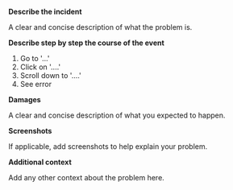 **Describe the incident**

A clear and concise description of what the problem is.

**Describe step by step the course of the event**

1. Go to '...'
2. Click on '....'
3. Scroll down to '....'
4. See error

**Damages**

A clear and concise description of what you expected to happen.

**Screenshots**

If applicable, add screenshots to help explain your problem.

**Additional context**

Add any other context about the problem here.
